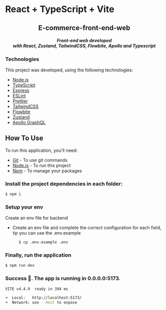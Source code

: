 # React + TypeScript + Vite

<h2 align="center">
  E-commerce-front-end-web
</h2>
<h5 align="center">
  Front-end web developed <br/> with React, Zustand, TailwindCSS, Flowbite, Apollo and Typescript
</h4>

### Technologies

This project was developed, using the following technologies:


- [Node.js](https://nodejs.org)
- [TypeScript](https://www.typescriptlang.org)
- [Express](https://expressjs.com)
- [ESLint](https://eslint.org)
- [Prettier](https://prettier.io)
- [TailwindCSS](https://tailwindcss.com)
- [Flowbite](https://www.flowbite-react.com)
- [Zustand](https://docs.pmnd.rs/zustand/getting-started/introduction)
- [Apollo GraphQL](https://new.apollographql.com)

## How To Use

To run this application, you'll need:

- [Git](https://git-scm.com) - To use git commands
- [Node.js](https://nodejs.org) - To run this project
- [Npm](https://www.npmjs.com) - To manage your packages

### Install the project dependencies in each folder:

```bash
$ npm i
```

### Setup your env
Create an env file for backend
- Create an env file and complete the correct configuration for each field, tip you can use the .env.example
```bash
      $ cp .env.example .env
```

### Finally, run the application
```bash
$ npm run dev
```

### Success 🚀. The app is running in 0.0.0.0:5173.

```bash
VITE v4.4.9  ready in 394 ms

➜  Local:   http://localhost:5173/
➜  Network: use --host to expose
```
